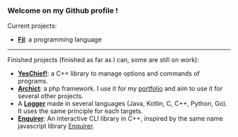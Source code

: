 ### Welcome on my Github profile !

Current projects:

- **[Fil](https://github.com/Fil-Language)**: a programming language

---

Finished projects (finished as far as I can, some are still on work):

- **[YesChief!](https://github.com/Gashmob/YesChief)**: a C++ library to manage options and commands of programs.
- **[Archict](https://github.com/Archict)**: a php framework. I use it for my [portfolio](https://ktraini.com) and aim to use it for several other projects.
- A **[Logger](https://github.com/Gashmob/Logger)** made in several languages (Java, Kotlin, C, C++, Python, Go). It uses the same principle for each targets.
- **[Enquirer](https://github.com/Gashmob/Enquirer)**: An interactive CLI library in C++, inspired by the same name javascript library [Enquirer](https://www.npmjs.com/package/enquirer).
